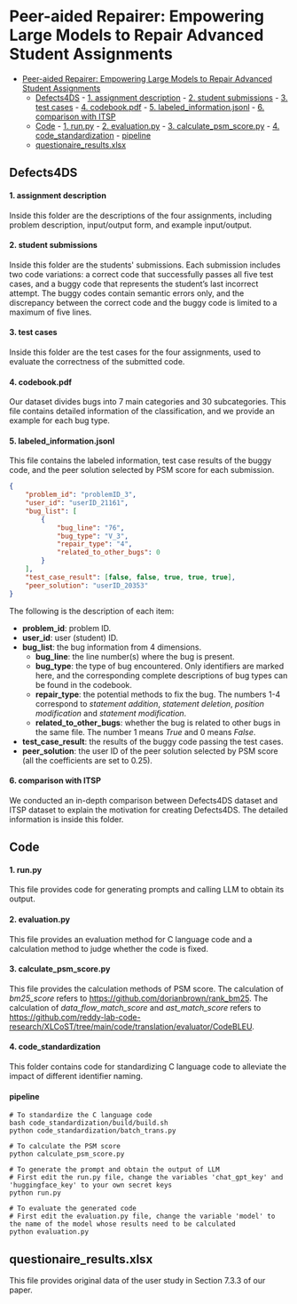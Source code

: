 # Peer-aided Repairer: Empowering Large Models to Repair Advanced Student Assignments

- [Peer-aided Repairer: Empowering Large Models to Repair Advanced Student Assignments](#peer-aided-repairer-empowering-large-models-to-repair-advanced-student-assignments)
	- [Defects4DS](#defects4ds)
			- [1. assignment description](#1-assignment-description)
			- [2. student submissions](#2-student-submissions)
			- [3. test cases](#3-test-cases)
			- [4. codebook.pdf](#4-codebookpdf)
			- [5. labeled\_information.jsonl](#5-labeled_informationjsonl)
			- [6. comparison with ITSP](#6-comparison-with-itsp)
	- [Code](#code)
			- [1. run.py](#1-runpy)
			- [2. evaluation.py](#2-evaluationpy)
			- [3. calculate\_psm\_score.py](#3-calculate_psm_scorepy)
			- [4. code\_standardization](#4-code_standardization)
			- [pipeline](#pipeline)
	- [questionaire\_results.xlsx](#questionaire_resultsxlsx)


## Defects4DS

#### 1. assignment description

Inside this folder are the descriptions of the four assignments, including problem description, input/output form, and example input/output.

#### 2. student submissions

Inside this folder are the students' submissions. 
Each submission includes two code variations: a correct code that successfully passes all five test cases, and a buggy code that represents the student’s last incorrect attempt.
The buggy codes contain semantic errors only, and the discrepancy between the correct code and the buggy code is limited to a maximum of five lines. 

#### 3. test cases

Inside this folder are the test cases for the four assignments, used to evaluate the correctness of the submitted code.

#### 4. codebook.pdf

Our dataset divides bugs into 7 main categories and 30 subcategories. 
This file contains detailed information of the classification, and we provide an example for each bug type.

#### 5. labeled_information.jsonl

This file contains the labeled information, test case results of the buggy code, and the peer solution selected by PSM score for each submission.

```json
{
	"problem_id": "problemID_3",
	"user_id": "userID_21161",
	"bug_list": [
		{
			"bug_line": "76",
			"bug_type": "V_3",
			"repair_type": "4",
			"related_to_other_bugs": 0
		}
	],
	"test_case_result": [false, false, true, true, true],
	"peer_solution": "userID_20353"
}
```

The following is the description of each item:

- **problem_id**: problem ID.
- **user_id**: user (student) ID.
- **bug_list**: the bug information from 4 dimensions.
  - **bug_line**: the line number(s) where the bug is present.
  - **bug_type**: the type of bug encountered. Only identifiers are marked here, and the corresponding complete descriptions of bug types can be found in the codebook.
  - **repair_type**: the potential methods to fix the bug. The numbers 1-4 correspond to *statement addition*, *statement deletion*, *position modification* and *statement modification*.
  - **related_to_other_bugs**: whether the bug is related to other bugs in the same file. The number 1 means *True* and 0 means *False*.
- **test_case_result**: the results of the buggy code passing the test cases.
- **peer_solution**: the user ID of the peer solution selected by PSM score (all the coefficients are set to 0.25).

#### 6. comparison with ITSP

We conducted an in-depth comparison between Defects4DS dataset and ITSP dataset to explain the motivation for creating Defects4DS. The detailed information is inside this folder.

## Code

#### 1. run.py

This file provides code for generating prompts and calling LLM to obtain its output.

#### 2. evaluation.py

This file provides an evaluation method for C language code and a calculation method to judge whether the code is fixed. 

#### 3. calculate_psm_score.py

This file provides the calculation methods of PSM score.
The calculation of *bm25_score* refers to https://github.com/dorianbrown/rank_bm25.
The calculation of *data_flow_match_score* and *ast_match_score* refers to https://github.com/reddy-lab-code-research/XLCoST/tree/main/code/translation/evaluator/CodeBLEU.

#### 4. code_standardization

This folder contains code for standardizing C language code to alleviate the impact of different identifier naming.

#### pipeline

```
# To standardize the C language code
bash code_standardization/build/build.sh
python code_standardization/batch_trans.py

# To calculate the PSM score
python calculate_psm_score.py

# To generate the prompt and obtain the output of LLM
# First edit the run.py file, change the variables 'chat_gpt_key' and 'huggingface_key' to your own secret keys
python run.py

# To evaluate the generated code
# First edit the evaluation.py file, change the variable 'model' to the name of the model whose results need to be calculated
python evaluation.py
```

## questionaire_results.xlsx

This file provides original data of the user study in Section 7.3.3 of our paper.
